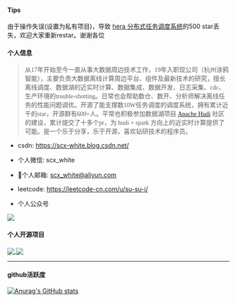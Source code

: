 #### Tips

由于操作失误(设置为私有项目)，导致 [hera 分布式任务调度系统](https://github.com/scxwhite/hera)的500 star丢失，欢迎大家重新restar。谢谢各位

#### 个人信息

> <font face="微软雅黑"> 从17年开始至今一直从事大数据周边技术工作，19年入职现公司（杭州涂鸦智能），主要负责大数据离线计算周边平台、组件及最新技术的研究，擅长离线调度、数据湖的近实时计算、数据集成、数据开发、日志采集、cdc、生产环境的trouble-shotting。日常也会帮助数仓、数开、分析师解决离线任务的性能问题调优。开源了能支撑数10W任务调度的调度系统，拥有累计近千的star，开源群有600+人。平常也积极参加数据湖项目 [Apache Hudi](https://github.com/apache/hudi) 社区的建设，累计提交了十多个pr，为 hudi + spark 方向上的近实时计算提供了可能。是一个乐于分享，乐于开源，喜欢钻研技术的程序员。</font>

- csdn: https://scx-white.blog.csdn.net/
- 个人微信: scx_white

- 📮个人邮箱: scx_white@aliyun.com
- leetcode: https://leetcode-cn.com/u/su-su-i/

- 个人公众号

![](https://img-blog.csdnimg.cn/20191105103919767.jpg)
#### 个人开源项目

<a href="https://github.com/anuraghazra/github-readme-stats">
  <img align="center" src="https://github-readme-stats.vercel.app/api/pin/?username=scxwhite&repo=hera&theme=radical" />
</a>
<a href="https://github.com/anuraghazra/convoychat">
  <img align="center" src="https://github-readme-stats.vercel.app/api/pin/?username=scxwhite&repo=parsex&theme=radical" />
</a>

---
#### github活跃度

[![Anurag's GitHub stats](https://github-readme-stats.vercel.app/api?username=scxwhite&show_icons=true&theme=radical)](https://github.com/anuraghazra/github-readme-stats)
